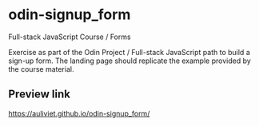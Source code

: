 # odin-signup_form
Full-stack JavaScript Course / Forms

Exercise as part of the Odin Project / Full-stack JavaScript path to build a sign-up form. The landing page should replicate the example provided by the course material.

## Preview link
 https://auliviet.github.io/odin-signup_form/

